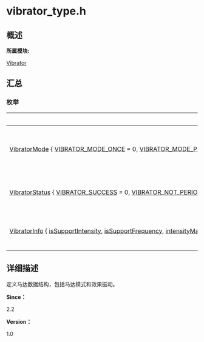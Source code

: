 # vibrator_type.h


## **概述**

**所属模块:**

[Vibrator](_vibrator.md)


## **汇总**


### 枚举

  | 枚举 | 描述 | 
| -------- | -------- |
| [VibratorMode](_vibrator.md#vibratormode)&nbsp;{&nbsp;[VIBRATOR_MODE_ONCE](_vibrator.md#ggadbbc422555ccc89c4d9cf80f5175af2fa5da1f5dd1752e8ef6b8ade59db31f80f)&nbsp;=&nbsp;0,&nbsp;[VIBRATOR_MODE_PRESET](_vibrator.md#ggadbbc422555ccc89c4d9cf80f5175af2fa34c456f3c8038b601c4a0276f639f666)&nbsp;=&nbsp;1,&nbsp;[VIBRATOR_MODE_BUTT](_vibrator.md#ggadbbc422555ccc89c4d9cf80f5175af2faa548af2d7414a81a8036e77b9bcd6606)&nbsp;} | 枚举马达振动模式。&nbsp;[更多...](_vibrator.md#vibratormode) | 
| [VibratorStatus](_vibrator.md#vibratorstatus)&nbsp;{&nbsp;[VIBRATOR_SUCCESS](_vibrator.md#p181591120650)&nbsp;=&nbsp;0,&nbsp;[VIBRATOR_NOT_PERIOD](_vibrator.md#p515914207520)&nbsp;=&nbsp;-1,&nbsp;&nbsp;[VIBRATOR_NOT_INTENSITY](_vibrator.md#p015972013512)&nbsp;&nbsp;=&nbsp;-2,&nbsp;&nbsp;[VIBRATOR_NOT_FREQUENCY](_vibrator.md#p14260156580)=&nbsp;-3} | 枚举马达振动模式。[更多...](_vibrator.md#vibratorstatus) | 
| [VibratorInfo](_vibrator.md#vibratorinfo)&nbsp;{&nbsp;[isSupportIntensity](_vibrator.md#p16982125191511),&nbsp;[isSupportFrequency](_vibrator.md#p79831625101517),&nbsp;[intensityMaxValue](_vibrator.md#p1798317259153),&nbsp;[intensityMinValue](_vibrator.md#p196672031811),&nbsp;[frequencyMaxValue](_vibrator.md#p14421742189),&nbsp;[frequencyMinValue](_vibrator.md#p61323771819)} | 定义马达参数。[更多...](_vibrator.md#vibratorinfo) | 


## **详细描述**

定义马达数据结构，包括马达模式和效果振动。

**Since：**

2.2

**Version：**

1.0
